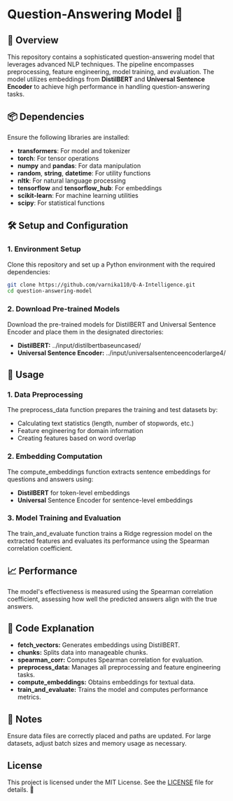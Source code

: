 # Question-Answering Model 🤖

## 🚀 Overview
This repository contains a sophisticated question-answering model that leverages advanced NLP techniques. The pipeline encompasses preprocessing, feature engineering, model training, and evaluation. The model utilizes embeddings from **DistilBERT** and **Universal Sentence Encoder** to achieve high performance in handling question-answering tasks.

## 📦 Dependencies
Ensure the following libraries are installed:

- **transformers**: For model and tokenizer
- **torch**: For tensor operations
- **numpy** and **pandas**: For data manipulation
- **random**, **string**, **datetime**: For utility functions
- **nltk**: For natural language processing
- **tensorflow** and **tensorflow_hub**: For embeddings
- **scikit-learn**: For machine learning utilities
- **scipy**: For statistical functions

## 🛠 Setup and Configuration
### 1. Environment Setup
Clone this repository and set up a Python environment with the required dependencies:

 ```bash
git clone https://github.com/varnika110/Q-A-Intelligence.git
cd question-answering-model
 ```

### 2. Download Pre-trained Models
Download the pre-trained models for DistilBERT and Universal Sentence Encoder and place them in the designated directories:

- **DistilBERT:** ../input/distilbertbaseuncased/
- **Universal Sentence Encoder:** ../input/universalsentenceencoderlarge4/

## 🔧 Usage

### 1. Data Preprocessing
The preprocess_data function prepares the training and test datasets by:

- Calculating text statistics (length, number of stopwords, etc.)
- Feature engineering for domain information
- Creating features based on word overlap

### 2. Embedding Computation
The compute_embeddings function extracts sentence embeddings for questions and answers using:

- **DistilBERT** for token-level embeddings
- **Universal** Sentence Encoder for sentence-level embeddings

### 3. Model Training and Evaluation
The train_and_evaluate function trains a Ridge regression model on the extracted features and evaluates its performance using the Spearman correlation coefficient.

## 📈 Performance
The model's effectiveness is measured using the Spearman correlation coefficient, assessing how well the predicted answers align with the true answers.

## 📜 Code Explanation
- **fetch_vectors:** Generates embeddings using DistilBERT.
- **chunks:** Splits data into manageable chunks.
- **spearman_corr:** Computes Spearman correlation for evaluation.
- **preprocess_data:** Manages all preprocessing and feature engineering tasks.
- **compute_embeddings:** Obtains embeddings for textual data.
- **train_and_evaluate:** Trains the model and computes performance metrics.

## 📝 Notes
Ensure data files are correctly placed and paths are updated.
For large datasets, adjust batch sizes and memory usage as necessary.

## License

This project is licensed under the MIT License. See the [LICENSE](LICENSE) file for details. 📜
